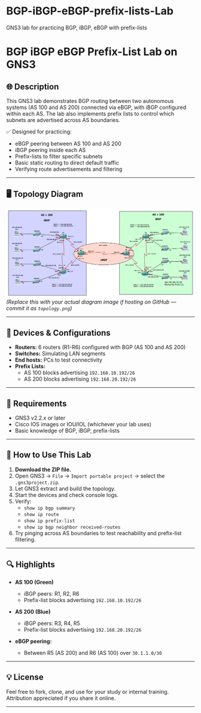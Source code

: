# BGP-iBGP-eBGP-prefix-lists-Lab
GNS3 lab for practicing BGP, iBGP, eBGP with prefix-lists
# BGP iBGP eBGP Prefix-List Lab on GNS3

## 🌐 Description
This GNS3 lab demonstrates BGP routing between two autonomous systems (AS 100 and AS 200) connected via eBGP, with iBGP configured within each AS. The lab also implements prefix lists to control which subnets are advertised across AS boundaries.

✅ Designed for practicing:
- eBGP peering between AS 100 and AS 200
- iBGP peering inside each AS
- Prefix-lists to filter specific subnets
- Basic static routing to direct default traffic
- Verifying route advertisements and filtering

---

## 🖥️ Topology Diagram
![BGP Lab Topology](./topology.png)  
*(Replace this with your actual diagram image if hosting on GitHub — commit it as `topology.png`)*

---

## 🚀 Devices & Configurations
- **Routers:** 6 routers (R1-R6) configured with BGP (AS 100 and AS 200)
- **Switches:** Simulating LAN segments
- **End hosts:** PCs to test connectivity
- **Prefix Lists:**
  - AS 100 blocks advertising `192.168.10.192/26`
  - AS 200 blocks advertising `192.168.20.192/26`

---

## 🔧 Requirements
- GNS3 v2.2.x or later
- Cisco IOS images or IOU/IOL (whichever your lab uses)
- Basic knowledge of BGP, iBGP, prefix-lists

---


## 🚀 How to Use This Lab
1. **Download the ZIP file.**
2. Open GNS3 → `File` → `Import portable project` → select the `.gns3project.zip`.
3. Let GNS3 extract and build the topology.
4. Start the devices and check console logs.
5. Verify:
   - `show ip bgp summary`
   - `show ip route`
   - `show ip prefix-list`
   - `show ip bgp neighbor received-routes`
6. Try pinging across AS boundaries to test reachability and prefix-list filtering.

---

## 🔍 Highlights
- **AS 100 (Green)**  
  - iBGP peers: R1, R2, R6
  - Prefix-list blocks advertising `192.168.10.192/26`

- **AS 200 (Blue)**  
  - iBGP peers: R3, R4, R5
  - Prefix-list blocks advertising `192.168.20.192/26`

- **eBGP peering:**  
  - Between R5 (AS 200) and R6 (AS 100) over `30.1.1.0/30`

---


## 💡 License
Feel free to fork, clone, and use for your study or internal training.  
Attribution appreciated if you share it online.

---
